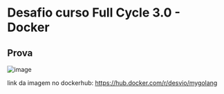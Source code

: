 # Desafio curso Full Cycle 3.0 - Docker
## Prova
![image](https://github.com/desvioow/fc3-desafio-docker-1/assets/25798412/460e38e5-d390-4fd5-9434-0f68eadc325f)


link da imagem no dockerhub: https://hub.docker.com/r/desvio/mygolang
